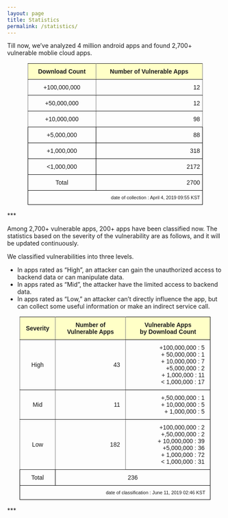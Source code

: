 ```yaml
---
layout: page
title: Statistics
permalink: /statistics/
---
```


Till now, we’ve analyzed 4 million android apps and found 2,700+ vulnerable moblie cloud apps.

<style type="text/css">
.tg  {border-collapse:collapse;border-spacing:0;}
.tg td{font-family:Arial, sans-serif;font-size:14px;padding:10px 5px;border-style:solid;border-width:1px;overflow:hidden;word-break:normal;border-color:black;}
.tg th{font-family:Arial, sans-serif;font-size:14px;font-weight:normal;padding:10px 5px;border-style:solid;border-width:1px;overflow:hidden;word-break:normal;border-color:black;}
.tg .tg-baqh{text-align:center;vertical-align:top}
.tg .tg-c3ow{border-color:inherit;text-align:center;vertical-align:top}
.tg .tg-lqy6{text-align:right;vertical-align:top}
.tg .tg-py60{font-weight:bold;background-color:#ffffc7;border-color:inherit;text-align:center;vertical-align:top}
.tg .tg-dvpl{border-color:inherit;text-align:right;vertical-align:top}
</style>
<table class="tg" style="undefined;table-layout: fixed; width: 409px; margin-left: auto; margin-right: auto">
<colgroup>
<col style="width: 160px">
<col style="width: 250px">
</colgroup>
  <tr>
    <th class="tg-py60">Download Count</th>
    <th class="tg-py60">Number of Vulnerable Apps</th>
  </tr>
  <tr>
    <td class="tg-c3ow">+100,000,000</td>
    <td class="tg-dvpl">12</td>
  </tr>
  <tr>
    <td class="tg-c3ow">+50,000,000</td>
    <td class="tg-dvpl">12</td>
  </tr>
  <tr>
    <td class="tg-c3ow">+10,000,000</td>
    <td class="tg-dvpl">98</td>
  </tr>
  <tr>
    <td class="tg-baqh">+5,000,000</td>
    <td class="tg-lqy6">88</td>
  </tr>
  <tr>
    <td class="tg-baqh">+1,000,000</td>
    <td class="tg-lqy6">318</td>
  </tr>
  <tr>
    <td class="tg-baqh">&lt;1,000,000</td>
    <td class="tg-lqy6">2172</td>
  </tr>
  <tr>
  <td class="tg-baqh">Total</td>
  <td class="tg-lqy6">2700</td>
</tr>
<tr>
  <td class="tg-z6qf" style="text-align:right;" colspan="2">date of collection : April 4, 2019 09:55 KST</td>
</tr>
</table>
***

Among 2,700+ vulnerable apps, 200+ apps have been classified now. The statistics based on the severity of the vulnerability are as follows, and it will be updated continuously.

We classified vulnerabilities into three levels.
- In apps rated as “High”, an attacker can gain the unauthorized access to backend data or can manipulate data.
- In apps rated as “Mid”, the attacker have the limited access to backend data.
- In apps rated as “Low,” an attacker can’t directly influence the app, but can collect some useful information or make an indirect service call.


<style type="text/css">
.tg  {border-collapse:collapse;border-spacing:0;}
.tg td{font-family:Arial, sans-serif;font-size:14px;padding:10px 5px;border-style:solid;border-width:1px;overflow:hidden;word-break:normal;border-color:black;}
.tg th{font-family:Arial, sans-serif;font-size:14px;font-weight:normal;padding:10px 5px;border-style:solid;border-width:1px;overflow:hidden;word-break:normal;border-color:black;}
.tg .tg-0ord{text-align:right}
.tg .tg-s6z2{text-align:center}
.tg .tg-d37j{font-weight:bold;background-color:#ffffc7;border-color:inherit;text-align:center}
.tg .tg-z6qf{font-size:11px;text-align:right;vertical-align:top}
.tg .tg-uys7{border-color:inherit;text-align:center}
.tg .tg-uqai{font-weight:bold;background-color:#ffffc7;text-align:center}
.tg .tg-quj4{border-color:inherit;text-align:right}
</style>
<table class="tg" style="undefined;table-layout: fixed; width: 446px; margin-left: auto; margin-right: auto">
<colgroup>
<col style="width: 83px">
<col style="width: 165px">
<col style="width: 198px">
</colgroup>
  <tr>
    <th class="tg-d37j">Severity</th>
    <th class="tg-d37j">Number of <br>Vulnerable Apps</th>
    <th class="tg-uqai">Vulnerable Apps <br>by Download Count<br></th>
  </tr>
  <tr>
    <td class="tg-uys7">High</td>
    <td class="tg-quj4">43&nbsp;&nbsp;</td>
    <td class="tg-0ord">+100,000,000 : 5&nbsp;&nbsp;<br>+  50,000,000 : 1&nbsp;&nbsp;<br>+ 10,000,000 : 7&nbsp;&nbsp;<br>+5,000,000 : 2&nbsp;&nbsp;<br>+ 1,000,000 : 11&nbsp;&nbsp;<br>&lt; 1,000,000 : 17&nbsp;&nbsp;</td>
  </tr>
  <tr>
    <td class="tg-uys7">Mid</td>
    <td class="tg-quj4">11&nbsp;&nbsp;</td>
    <td class="tg-0ord">+,50,000,000 : 1&nbsp;&nbsp;<br>+ 10,000,000 : 5&nbsp;&nbsp;<br>+ 1,000,000 : 5&nbsp;&nbsp;</td>
  </tr>
  <tr>
    <td class="tg-uys7">Low</td>
    <td class="tg-quj4">182&nbsp;&nbsp;</td>
    <td class="tg-0ord">+100,000,000 : 2&nbsp;&nbsp;<br>+,50,000,000 : 2&nbsp;&nbsp;<br>+ 10,000,000 : 39&nbsp;&nbsp;<br>+5,000,000 : 36&nbsp;&nbsp;<br>+ 1,000,000 : 72&nbsp;&nbsp;<br>&lt; 1,000,000 : 31&nbsp;&nbsp;<br></td>
  </tr>
  <tr>
    <td class="tg-s6z2">Total</td>
    <td class="tg-s6z2" colspan="2">236</td>
  </tr>
  <tr>
    <td class="tg-z6qf" colspan="3">date of classification : June 11, 2019 02:46 KST&nbsp;&nbsp;</td>
  </tr>
</table>
***


